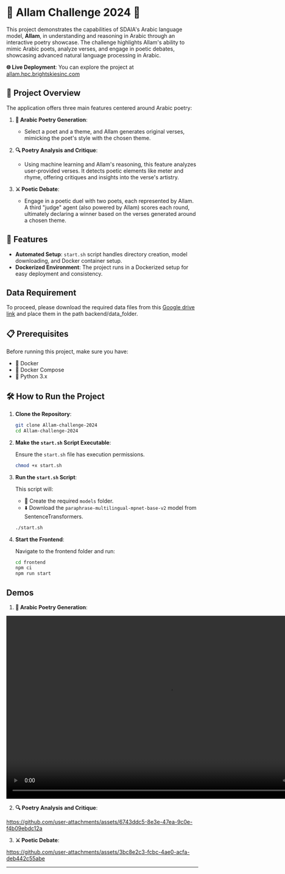 # 🌟 Allam Challenge 2024 🌟

This project demonstrates the capabilities of SDAIA's Arabic language model, **Allam**, in understanding and reasoning in Arabic through an interactive poetry showcase. The challenge highlights Allam's ability to mimic Arabic poets, analyze verses, and engage in poetic debates, showcasing advanced natural language processing in Arabic.

**🌐 Live Deployment**: You can explore the project at [allam.hpc.brightskiesinc.com](https://allam.hpc.brightskiesinc.com)

## 📝 Project Overview

The application offers three main features centered around Arabic poetry:

1. **📜 Arabic Poetry Generation**: 
   - Select a poet and a theme, and Allam generates original verses, mimicking the poet's style with the chosen theme.
   
2. **🔍 Poetry Analysis and Critique**: 
   - Using machine learning and Allam's reasoning, this feature analyzes user-provided verses. It detects poetic elements like meter and rhyme, offering critiques and insights into the verse's artistry.

3. **⚔️ Poetic Debate**:
   - Engage in a poetic duel with two poets, each represented by Allam. A third "judge" agent (also powered by Allam) scores each round, ultimately declaring a winner based on the verses generated around a chosen theme.

## 🚀 Features

- **Automated Setup**: `start.sh` script handles directory creation, model downloading, and Docker container setup.
- **Dockerized Environment**: The project runs in a Dockerized setup for easy deployment and consistency.

## Data Requirement

To proceed, please download the required data files from this [Google drive link](https://drive.google.com/drive/folders/13ZtVCRywSU7MboZLj7a7FwQ5XadfpdmW?usp=sharing) and place them in the path backend/data_folder.

## 📋 Prerequisites

Before running this project, make sure you have:
- 🐳 Docker
- 🐳 Docker Compose
- 🐍 Python 3.x

## 🛠️ How to Run the Project

1. **Clone the Repository**:

    ```bash
    git clone Allam-challenge-2024
    cd Allam-challenge-2024
    ```

2. **Make the `start.sh` Script Executable**:

    Ensure the `start.sh` file has execution permissions.

    ```bash
    chmod +x start.sh
    ```

3. **Run the `start.sh` Script**:

    This script will:
    - 📂 Create the required `models` folder.
    - ⬇️ Download the `paraphrase-multilingual-mpnet-base-v2` model from SentenceTransformers.

    ```bash
    ./start.sh
    ```

4. **Start the Frontend**:

    Navigate to the frontend folder and run:

    ```bash
    cd frontend
    npm ci
    npm run start
    ```
## Demos

1. **📜 Arabic Poetry Generation**: 

[<video width="854" height="480" controls>
    <source src="./Demos/generation_allam.mp4" type="video/mp4">
</video>](https://github.com/user-attachments/assets/7206865e-f83d-4611-8755-6fd836c11451
)
    
2. **🔍 Poetry Analysis and Critique**: 



https://github.com/user-attachments/assets/6743ddc5-8e3e-47ea-9c0e-f4b09ebdc12a



3. **⚔️ Poetic Debate**:



https://github.com/user-attachments/assets/3bc8e2c3-fcbc-4ae0-acfa-deb442c55abe



---

